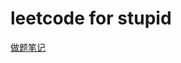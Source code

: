 # leetcode for stupid

[做题笔记](https://www.notion.so/ravooo/Leetcode-5f35dbf3d223420bada436f4d753495d)
